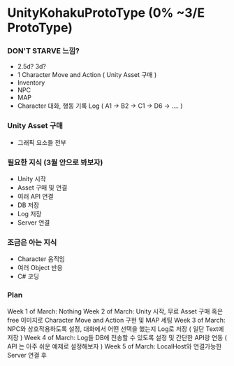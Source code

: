 # UnityKohakuProtoType (0% ~3/E ProtoType)

### DON'T STARVE 느낌?
  - 2.5d? 3d?
  - 1 Character Move and Action ( Unity Asset 구매 )
  - Inventory
  - NPC
  - MAP
  - Character 대화, 행동 기록 Log  ( A1 -> B2 -> C1 -> D6 -> ....  )

### Unity Asset 구매
  - 그래픽 요소들 전부

### 필요한 지식 (3월 안으로 봐보자) 
  - Unity 시작
  - Asset 구매 및 연결
  - 여러 API 연결
  - DB 저장
  - Log 저장
  - Server 연결

### 조금은 아는 지식
  - Character 움직임
  - 여러 Object 반응
  - C# 코딩

### Plan
  Week 1 of March: Nothing
  Week 2 of March: Unity 시작, 무료 Asset 구매 혹은 free 이미지로 Character Move and Action 구현 및 MAP 세팅
  Week 3 of March: NPC와 상호작용하도록 설정, 대화에서 어떤 선택을 했는지 Log로 저장 ( 일단 Text에 저장 )
  Week 4 of March: Log들 DB에 전송할 수 있도록 설정 및 간단한 API랑 연동 ( API 는 아주 쉬운 예제로 설정해보자 )
  Week 5 of March: LocalHost와 연결가능한 Server 연결 후 
  
